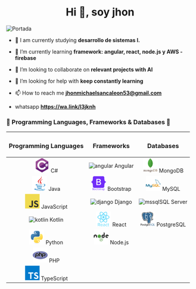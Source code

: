 <h1 align="center">Hi 👋, soy jhon</h1>
<img src="https://github.com/michaelsanca/michaelsanca/blob/d3a5b66db549620cfd536ed53cb6bb1ba955953d/portada%20github%20y%20linkedln.jpeg" alt="Portada">


- 🔭 I am currently studying **desarrollo de sistemas I.**

- 🌱 I’m currently learning **framework: angular, react, node.js y AWS -firebase**

- 👯 I’m looking to collaborate on **relevant projects with AI**

- 🤝 I’m looking for help with **keep constantly learning**

- 📫 How to reach me **jhonmichaelsancaleon53@gmail.com**
-  whatsapp **https://wa.link/l3jknh**

<p align="left">
</p>

<h3 >🚀 Programming Languages, Frameworks & Databases 🚀</h3>

| <h3 align="center">Programming Languages</h3> | <h3 align="center">Frameworks</h3> | <h3 align="center">Databases</h3> |
|:---------------------------------------------:|:----------------------------------:|:---------------------------------:|
| <img src="https://raw.githubusercontent.com/devicons/devicon/master/icons/csharp/csharp-original.svg" alt="csharp" width="40" height="40"/> C# | <img src="https://angular.io/assets/images/logos/angular/angular.svg" alt="angular" width="40" height="40"/> Angular | <img src="https://raw.githubusercontent.com/devicons/devicon/master/icons/mongodb/mongodb-original-wordmark.svg" alt="mongodb" width="40" height="40"/> MongoDB |
| <img src="https://raw.githubusercontent.com/devicons/devicon/master/icons/java/java-original.svg" alt="java" width="40" height="40"/> Java | <img src="https://raw.githubusercontent.com/devicons/devicon/master/icons/bootstrap/bootstrap-plain-wordmark.svg" alt="bootstrap" width="40" height="40"/> Bootstrap | <img src="https://raw.githubusercontent.com/devicons/devicon/master/icons/mysql/mysql-original-wordmark.svg" alt="mysql" width="40" height="40"/> MySQL |
| <img src="https://raw.githubusercontent.com/devicons/devicon/master/icons/javascript/javascript-original.svg" alt="javascript" width="40" height="40"/> JavaScript | <img src="https://cdn.worldvectorlogo.com/logos/django.svg" alt="django" width="40" height="40"/> Django | <img src="https://www.svgrepo.com/show/303229/microsoft-sql-server-logo.svg" alt="mssql" width="40" height="40"/>SQL Server |
| <img src="https://www.vectorlogo.zone/logos/kotlinlang/kotlinlang-icon.svg" alt="kotlin" width="40" height="40"/> Kotlin | <img src="https://raw.githubusercontent.com/devicons/devicon/master/icons/react/react-original-wordmark.svg" alt="react" width="40" height="40"/> React | <img src="https://raw.githubusercontent.com/devicons/devicon/master/icons/postgresql/postgresql-original-wordmark.svg" alt="postgresql" width="40" height="40"/> PostgreSQL |
| <img src="https://raw.githubusercontent.com/devicons/devicon/master/icons/python/python-original.svg" alt="python" width="40" height="40"/> Python | <img src="https://raw.githubusercontent.com/devicons/devicon/master/icons/nodejs/nodejs-original-wordmark.svg" alt="nodejs" width="40" height="40"/> Node.js | |
| <img src="https://raw.githubusercontent.com/devicons/devicon/master/icons/php/php-original.svg" alt="php" width="40" height="40"/> PHP | | |
| <img src="https://raw.githubusercontent.com/devicons/devicon/master/icons/typescript/typescript-original.svg" alt="typescript" width="40" height="40"/> TypeScript | | |

